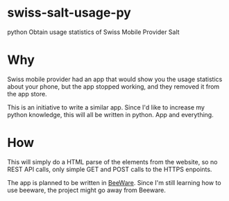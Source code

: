 # swiss-salt-usage-py
python Obtain usage statistics of Swiss Mobile Provider Salt 

# Why

Swiss mobile provider had an app that would show you the usage statistics about your phone, but the app stopped working, and they removed it from the app store.

This is an initiative to write a similar app. Since I'd like to increase my python knowledge, this will all be written in python. App and everything.

# How

This will simply do a HTML parse of the elements from the website, so no REST API calls, only simple GET and POST calls to the HTTPS enpoints. 

The app is planned to be written in [BeeWare](https://beeware.org/). Since I'm still learning how to use beeware, the project might go away from Beeware.
